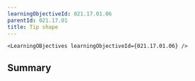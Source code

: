 ```yaml
---
learningObjectiveId: 021.17.01.06
parentId: 021.17.01
title: Tip shape
---
```


```tsx eval
<LearningOBjectives learningObjectiveId={021.17.01.06} />
```

## Summary
